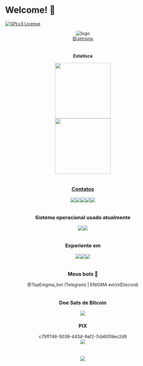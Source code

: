 # Welcome! 👋
<!--
🎨 Designer por Jeiel Miranda, via canva.
-->
[![GPLv3 License](https://img.shields.io/badge/License-GPL%20v3-yellow.svg)](https://www.gnu.org/licenses/gpl-3.0.txt) <br> <div align="center">
![logo](https://i.imgur.com/meQNVfJ_d.webp?maxwidth=640&shape=thumb&fidelity=medium) <br>
[@Jetronix](https://linkr.bio/Jetrom)

#
<div align="center">
<p><b>Estatísca</b></p>
  <a href="https://github.com/Jetrom17">
  <img height="180em" src="https://github-readme-stats.vercel.app/api?username=Jetrom17&show_icons=true&theme=dark&include_all_commits=true&count_private=true"/> <br>
  <img height="180em" src="https://github-readme-stats.vercel.app/api/top-langs/?username=Jetrom17&layout=compact&langs_count=7&theme=dark"/>
  <br>
  
#
### Contatos
<a href="https://t.me/Jetronix" target="_blank"><img src="https://img.shields.io/badge/Telegram-2CA5E0?style=for-the-badge&logo=telegram&logoColor=white" target="_blank"></a><a href="https://Jetronix.tk" target="_blank"><img src="https://img.shields.io/badge/website-000000?style=for-the-badge&logo=About.me&logoColor=white" target="_blank"></a><a href="mailto:Jeiel17@proton.me" target="_blank"><img src="https://img.shields.io/badge/ProtonMail-8B89CC?style=for-the-badge&logo=protonmail&logoColor=white" target="_blank"></a><a href="https://matrix.to/#/@jetrom:matrix.org" target="_blank"><img src="https://img.shields.io/badge/matrix-000000?style=for-the-badge&logo=Matrix&logoColor=white" target="_blank"></a><a href="https://github.com/Jeiel17" target="_blank"><img src="https://img.shields.io/badge/GitHub-100000?style=for-the-badge&logo=github&logoColor=white" target="_blank"></a>

#
### Sistema operacional usado atualmente
<img src="https://img.shields.io/badge/Android-3DDC84?style=for-the-badge&logo=android&logoColor=white" target="_blank"><img src="https://img.shields.io/badge/Linux_Mint-87CF3E?style=for-the-badge&logo=linux-mint&logoColor=white" target="_blank">

#
### Experiente em
<img src="https://img.shields.io/badge/Windows-0078D6?style=for-the-badge&logo=windows&logoColor=white" target="_blank"><img src="https://img.shields.io/badge/Android-3DDC84?style=for-the-badge&logo=android&logoColor=white" target="_blank"><img src="https://img.shields.io/badge/Linux_Mint-87CF3E?style=for-the-badge&logo=linux-mint&logoColor=white" target="_blank">

#
### Meus bots 🤖
@TopEnigma_bot (Telegram) |
ENIGMA `#4559`(Discord)

#
### Doe Sats de Bitcoin
<a href="https://getalby.com/p/jetrom" target="_blank"><img src="https://img.shields.io/badge/Bitcoin-000000?style=for-the-badge&logo=bitcoin&logoColor=white" target="_blank"></a>
### PIX
c75ff746-5038-4434-9af2-7cb6059ec2d9 <br>
<img src="https://img.shields.io/badge/picpay-21C25E?style=for-the-badge&logo=picpay&logoColor=white" target="_blank">

#

<img src="https://i.imgur.com/8cOOMXR_d.webp?maxwidth=640&shape=thumb&fidelity=medium" target="_blank">
  </div>
  
  <!--
  Fontes:
  
  - Badges: https://dev.to/envoy_/150-badges-for-github-pnk#ide
  - Repositório baseado: https://github.com/rafaballerini/rafaballerini/blob/main/README.md
  - Emonjis: https://emojipedia.org/search/?q=paint
  - Editor Readme para testes: https://readme.so/pt
  - Sats: https://getalby.com/
  - Image: https://picrew.me/image_maker/582810
  
  -->
